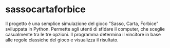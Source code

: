 # sassocartaforbice
Il progetto è una semplice simulazione del gioco "Sasso, Carta, Forbice" sviluppata in Python. 
Permette agli utenti di sfidare il computer, che sceglie casualmente tra le tre opzioni.
Il programma determina il vincitore in base alle regole classiche del gioco e visualizza il risultato.

